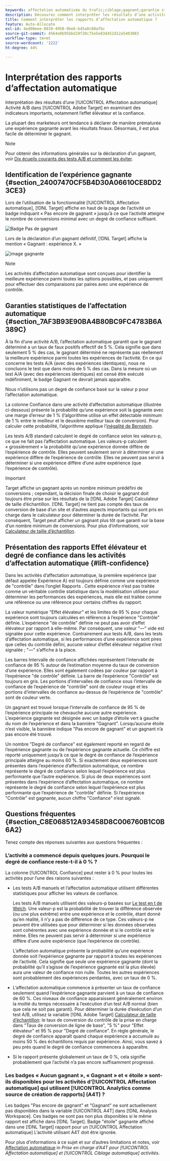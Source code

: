 ```yaml
---
keywords: affectation automatisée du trafic;ciblage;gagnant;garantie statistique;confiance;déterminer gagnant;effet élévateur;confiance;défaut;expérience par défaut;affectation automatique;affectation automatique
description: Découvrez comment interpréter les résultats d’une activité A/B d’affectation automatique dans Adobe [!DNL Target] en examinant des indicateurs importants, notamment l’effet élévateur et la confiance.
title: Comment interpréter les rapports d’affectation automatique ?
feature: Auto-Allocate
exl-id: 4ed00eee-8939-4958-9be6-b45a8c08afbc
source-git-commit: 4564e0b95bbd19f20c75e5e83d452d12a5403083
workflow-type: tm+mt
source-wordcount: '1222'
ht-degree: 44%

---
```


# Interprétation des rapports d’affectation automatique

Interprétation des résultats d’une [!UICONTROL Affectation automatique] Activité A/B dans [!UICONTROL Adobe Target] en examinant des indicateurs importants, notamment l’effet élévateur et la confiance.

La plupart des marketeurs ont tendance à déclarer de manière prématurée une expérience gagnante avant les résultats finaux. Désormais, il est plus facile de déterminer le gagnant.

>[!NOTE]
>
>Pour obtenir des informations générales sur la déclaration d’un gagnant, voir [Dix écueils courants des tests A/B et comment les éviter](/help/main/c-activities/t-test-ab/common-ab-testing-pitfalls.md).

## Identification de l’expérience gagnante {#section_24007470CF5B4D30A06610CE8DD23CE3}

Lors de l’utilisation de la fonctionnalité [!UICONTROL Affectation automatique], [!DNL Target] affiche en haut de la page de l’activité un badge indiquant « Pas encore de gagnant » jusqu’à ce que l’activité atteigne le nombre de conversions minimal avec un degré de confiance suffisant.

![Badge Pas de gagnant](/help/main/c-activities/automated-traffic-allocation/assets/no-winner.png)

Lors de la déclaration d’un gagnant définitif, [!DNL Target] affiche la mention « Gagnant : expérience X. »

![image gagnante](assets/winner.png)

>[!NOTE]
>
>Les activités d’affectation automatique sont conçues pour identifier la meilleure expérience parmi toutes les options possibles, et pas uniquement pour effectuer des comparaisons par paires avec une expérience de contrôle.

## Garanties statistiques de l’affectation automatique {#section_7AF3B93E90BA4B80BC9FC4783B6A389C}

À la fin d’une activité A/B, l’affectation automatique garantit que le gagnant déterminé a un taux de faux positifs effectif de 5 %. Cela signifie que dans seulement 5 % des cas, le gagnant déterminé ne représente pas réellement la meilleure expérience parmi toutes les expériences de l’activité. En ce qui concerne les tests A/A (avec des expériences identiques), nous ne concluons le test que dans moins de 5 % des cas. Dans la mesure où un test A/A (avec des expériences identiques) est censé être exécuté indéfiniment, le badge Gagnant ne devrait jamais apparaître.

Nous n’utilisons pas un degré de confiance basé sur la valeur p pour l’affectation automatique.

La colonne Confiance dans une activité d’affectation automatique (illustrée ci-dessous) présente la probabilité qu’une expérience soit la gagnante avec une marge d’erreur de 1 % (l’algorithme utilise un effet détectable minimum de 1 % entre le meilleur et le deuxième meilleur taux de conversion). Pour calculer cette probabilité, l’algorithme applique l’[inégalité de Bernstein](https://en.wikipedia.org/wiki/Bernstein_inequalities_%28probability_theory%29).

Les tests A/B standard calculent le degré de confiance selon les valeurs-p, ce que ne fait pas l’affectation automatique. Les valeurs-p calculent « grossièrement » la probabilité qu’une expérience donnée diffère de l’expérience de contrôle. Elles peuvent seulement servir à déterminer si une expérience diffère de l’expérience de contrôle. Elles ne peuvent pas servir à déterminer si une expérience diffère d’une autre expérience (que l’expérience de contrôle).

>[!IMPORTANT]
>
>Target affiche un gagnant après un nombre minimum prédéfini de conversions ; cependant, la décision finale de choisir le gagnant doit toujours être prise sur les résultats de la [!DNL Adobe Target] Calculateur de taille d’échantillon. [!DNL Target] ne tient pas compte des taux de conversion de base d’un site et d’autres aspects importants qui sont pris en charge dans le calculateur pour déterminer la durée de l’activité. Par conséquent, Target peut afficher un gagnant plus tôt que garanti sur la base d’un nombre minimum de conversions. Pour plus d’informations, voir [Calculateur de taille d’échantillon](/help/main/c-activities/t-test-ab/sample-size-determination.md#section_6B8725BD704C4AFE939EF2A6B6E834E6).

## Présentation des rapports Effet élévateur et degré de confiance dans les activités d’affectation automatique {#lift-confidence}

Dans les activités d’affectation automatique, la première expérience (par défaut appelée Expérience A) est toujours définie comme une expérience de &quot;contrôle&quot; dans l’onglet Rapports . Cette expérience n’est pas traitée comme un véritable contrôle statistique dans la modélisation utilisée pour déterminer les performances des expériences, mais elle est traitée comme une référence ou une référence pour certains chiffres du rapport.

La valeur numérique &quot;Effet élévateur&quot; et les limites de 95 % pour chaque expérience sont toujours calculées en référence à l’expérience &quot;Contrôle&quot; définie. L’expérience &quot;de contrôle&quot; définie ne peut pas avoir d’effet élévateur par rapport à elle-même. Par conséquent, une valeur &quot;—&quot; vide est signalée pour cette expérience. Contrairement aux tests A/B, dans les tests d’affectation automatique, si les performances d’une expérience sont pires que celles du contrôle défini, aucune valeur d’effet élévateur négative n’est signalée ; &quot;—&quot; s’affiche à la place.

Les barres Intervalle de confiance affichées représentent l’intervalle de confiance de 95 % autour de l’estimation moyenne du taux de conversion d’une expérience. Elles sont également codées par couleur par rapport à l’expérience &quot;de contrôle&quot; définie. La barre de l’expérience &quot;Contrôle&quot; est toujours en gris. Les portions d’intervalles de confiance sous l’intervalle de confiance de l’expérience de &quot;contrôle&quot; sont de couleur rouge et les portions d’intervalles de confiance au-dessus de l’expérience de &quot;contrôle&quot; sont de couleur verte.

Un gagnant est trouvé lorsque l’intervalle de confiance de 95 % de l’expérience principale ne chevauche aucune autre expérience. L’expérience gagnante est désignée avec un badge d’étoile vert à gauche du nom de l’expérience et dans la bannière &quot;Gagnant&quot;. Lorsqu’aucune étoile n’est visible, la bannière indique &quot;Pas encore de gagnant&quot; et un gagnant n’a pas encore été trouvé.

Un nombre &quot;Degré de confiance&quot; est également reporté en regard de l’expérience gagnante ou de l’expérience gagnante actuelle. Ce chiffre est reporté uniquement jusqu’à ce que le degré de confiance de l’expérience principale atteigne au moins 60 %. Si exactement deux expériences sont présentes dans l’expérience d’affectation automatique, ce nombre représente le degré de confiance selon lequel l’expérience est plus performante que l’autre expérience. Si plus de deux expériences sont présentes dans l’expérience d’affectation automatique, ce nombre représente le degré de confiance selon lequel l’expérience est plus performante que l’expérience de &quot;contrôle&quot; définie. Si l’expérience &quot;Contrôle&quot; est gagnante, aucun chiffre &quot;Confiance&quot; n’est signalé.

## Questions fréquentes  {#section_C8E068512A93458D8C006760B1C0B6A2}

Tenez compte des réponses suivantes aux questions fréquentes :

### L’activité a commencé depuis quelques jours. Pourquoi le degré de confiance reste-t-il à 0 % ?

La colonne [!UICONTROL Confiance] peut rester à 0 % pour toutes les activités pour l’une des raisons suivantes :

* Les tests A/B manuels et l’affectation automatique utilisent différentes statistiques pour afficher les valeurs de confiance.

   Les tests A/B manuels utilisent des valeurs-p basées sur [Le test en t de Welch](https://en.wikipedia.org/wiki/Welch%27s_t-test). Une valeur-p est la probabilité de trouver la différence observée (ou une plus extrême) entre une expérience et le contrôle, étant donné qu’en réalité, il n’y a pas de différence de ce type. Ces valeurs-p ne peuvent être utilisées que pour déterminer si les données observées sont cohérentes avec une expérience donnée et si le contrôle est le même. Elles ne peuvent pas servir à déterminer si une expérience diffère d’une autre expérience (que l’expérience de contrôle).

   L’affectation automatique présente la probabilité qu’une expérience donnée soit l’expérience gagnante par rapport à toutes les expériences de l’activité. Cela signifie que seule une expérience gagnante (dont la probabilité qu’il s’agisse de l’expérience gagnante est la plus élevée) aura une valeur de confiance non nulle. Toutes les autres expériences sont probablement des expériences perdantes, avec un taux de 0 %.

* L’affectation automatique commence à présenter un taux de confiance seulement quand l’expérience gagnante parvient à un taux de confiance de 60 %. Ces niveaux de confiance apparaissent généralement environ la moitié du temps nécessaire à l’exécution d’un test A/B normal (bien que cela ne soit pas garanti). Pour déterminer la durée d’exécution d’un test A/B, utilisez la variable [!DNL Adobe Target] [Calculateur de taille d’échantillon](/help/main/c-activities/t-test-ab/sample-size-determination.md#section_6B8725BD704C4AFE939EF2A6B6E834E6): le taux de conversion du contrôle de la prise en charge dans &quot;Taux de conversion de ligne de base&quot;, &quot;5 %&quot; pour &quot;Effet élévateur&quot; et 95 % pour &quot;Degré de confiance&quot;. En règle générale, le degré de confiance apparaît quand chaque expérience a accumulé au moins 50 % des échantillons requis par expérience. Ainsi, vous savez à peu près quand le degré de confiance commencera à apparaître.

* Si le rapport présente globalement un taux de 0 %, cela signifie probablement que l’activité n’a pas encore suffisamment progressé.

### Les badges « Aucun gagnant », « Gagnant » et « étoile » sont-ils disponibles pour les activités dʼ[!UICONTROL Affectation automatique] qui utilisent [!UICONTROL Analytics comme source de création de rapports] (A4T) ?

Les badges &quot;Pas encore de gagnant&quot; et &quot;Gagnant&quot; ne sont actuellement pas disponibles dans la variable [!UICONTROL A4T] dans [!DNL Analysis Workspace]. Ces badges ne sont pas non plus disponibles si le même rapport est affiché dans [!DNL Target]. Badge &quot;étoile&quot; gagnante affiché dans une [!DNL Target] rapport pour un [!UICONTROL Affectation automatique] L’activité utilisant A4T doit être ignorée.

Pour plus d’informations à ce sujet et sur d’autres limitations et notes, voir [Affectation automatique](/help/main/c-integrating-target-with-mac/a4t/a4t-at-aa.md#aa) in *Prise en charge d’A4T pour [!UICONTROL Affectation automatique] et [!UICONTROL Ciblage automatique] activités*.



